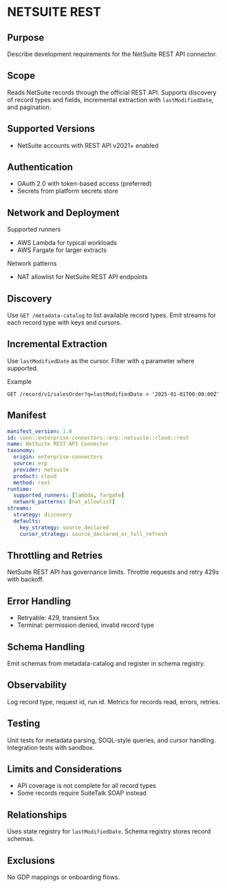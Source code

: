 # NETSUITE REST

## Purpose
Describe development requirements for the NetSuite REST API connector.

## Scope
Reads NetSuite records through the official REST API. 
Supports discovery of record types and fields, incremental extraction with `lastModifiedDate`, and pagination.

## Supported Versions
- NetSuite accounts with REST API v2021+ enabled

## Authentication
- OAuth 2.0 with token-based access (preferred)
- Secrets from platform secrets store

## Network and Deployment
Supported runners
- AWS Lambda for typical workloads
- AWS Fargate for larger extracts

Network patterns
- NAT allowlist for NetSuite REST API endpoints

## Discovery
Use `GET /metadata-catalog` to list available record types. 
Emit streams for each record type with keys and cursors.

## Incremental Extraction
Use `lastModifiedDate` as the cursor. 
Filter with `q` parameter where supported.

Example
```
GET /record/v1/salesOrder?q=lastModifiedDate > '2025-01-01T00:00:00Z'
```

## Manifest
```yaml
manifest_version: 1.0
id: conn::enterprise-connectors::erp::netsuite::cloud::rest
name: NetSuite REST API Connector
taxonomy:
  origin: enterprise-connectors
  source: erp
  provider: netsuite
  product: cloud
  method: rest
runtime:
  supported_runners: [lambda, fargate]
  network_patterns: [nat_allowlist]
streams:
  strategy: discovery
  defaults:
    key_strategy: source_declared
    cursor_strategy: source_declared_or_full_refresh
```

## Throttling and Retries
NetSuite REST API has governance limits. 
Throttle requests and retry 429s with backoff.

## Error Handling
- Retryable: 429, transient 5xx
- Terminal: permission denied, invalid record type

## Schema Handling
Emit schemas from metadata-catalog and register in schema registry.

## Observability
Log record type, request id, run id. 
Metrics for records read, errors, retries.

## Testing
Unit tests for metadata parsing, SOQL-style queries, and cursor handling. 
Integration tests with sandbox.

## Limits and Considerations
- API coverage is not complete for all record types
- Some records require SuiteTalk SOAP instead

## Relationships
Uses state registry for `lastModifiedDate`. 
Schema registry stores record schemas.

## Exclusions
No GDP mappings or onboarding flows.
